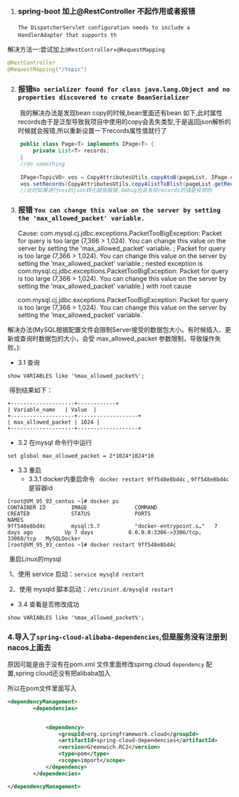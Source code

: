 1. ### spring-boot 加上@RestController 不起作用或者报错

   ​    `The DispatcherServlet configuration needs to include a HandlerAdapter that supports th`
   ​    

解决方法一:尝试加上`@RestController`+`@RequestMapping`

```java
@RestController
@RequestMapping("/topic")
```

2. ### 报错`No serializer found for class java.lang.Object and no properties discovered to create BeanSerializer `

   ​    我的解决办法是发现bean copy的时候,bean里面还有bean  如下,此时属性records由于是泛型导致我项目中使用的copy会丢失类型,于是返回json解析的时候就会报错,所以重新设置一下records属性值就行了

```java
    public class Page<T> implements IPage<T> {
        private List<T> records;
    }
    //do something
    
    IPage<TopicVO> vos = CopyAttributesUtils.copyAtoB(pageList, IPage.class);
    vos.setRecords(CopyAttributesUtils.copyAlistToBlist(pageList.getRecords(), TopicVO.class));
    //此时如果进行vos的json转化就会报错,debug也会发现records的值是异常的         
```



3. ### 报错 `You can change this value on the server by setting the 'max_allowed_packet' variable.`

     Cause: com.mysql.cj.jdbc.exceptions.PacketTooBigException: Packet for query is too large (7,366 > 1,024). You can change this value on the server by setting the 'max_allowed_packet' variable.
         ; Packet for query is too large (7,366 > 1,024). You can change this value on the server by setting the 'max_allowed_packet' variable.; nested exception is com.mysql.cj.jdbc.exceptions.PacketTooBigException: Packet for query is too large (7,366 > 1,024). You can change this value on the server by setting the 'max_allowed_packet' variable.] with root cause
     
     com.mysql.cj.jdbc.exceptions.PacketTooBigException: Packet for query is too large (7,366 > 1,024). You can change this value on the server by setting the 'max_allowed_packet' variable.`



​	解决办法(MySQL根据配置文件会限制Server接受的数据包大小。有时候插入、更新或查询时数据包的大小，会受 max_allowed_packet 参数限制，导致操作失败。):



- 3.1 查询

```mysql
show VARIABLES like '%max_allowed_packet%';
```

​	得到结果如下：

```mssql
+--------------------+------------+ 
| Variable_name   | Value  | 
+--------------------+-------------------+ 
| max_allowed_packet | 1024 | 
+--------------------+-------------------+
```

- 3.2 在mysql 命令行中运行

```mysql
set global max_allowed_packet = 2*1024*1024*10
```



- 3.3 重启
  - 3.3.1 docker内重启命令  ` docker restart 9ff548e8bd4c` ,   `9ff548e8bd4c`是容器id

```shell
[root@VM_95_93_centos ~]# docker ps  
CONTAINER ID        IMAGE               COMMAND                  CREATED             STATUS              PORTS                               NAMES
9ff548e8bd4c        mysql:5.7           "docker-entrypoint.s…"   7 days ago          Up 7 days           0.0.0.0:3306->3306/tcp, 33060/tcp   MySQLDocker
[root@VM_95_93_centos ~]# docker restart 9ff548e8bd4c

```

​		重启Linux的mysql

​			1、使用 service 启动：`service mysqld restart`

​			2、使用 mysqld 脚本启动：`/etc/inint.d/mysqld restart  `

-  3.4 查看是否修改成功

```mysql
show VARIABLES like '%max_allowed_packet%';
```



### 4.导入了`spring-cloud-alibaba-dependencies`,但是服务没有注册到nacos上面去

 原因可能是由于没有在pom.xml 文件里面修改spirng.cloud  `dependency` 配置,spring cloud还没有把alibaba加入

所以在pom文件里面写入

```xml
<dependencyManagement>
        <dependencies>


            <dependency>
                <groupId>org.springframework.cloud</groupId>
                <artifactId>spring-cloud-dependencies</artifactId>
                <version>Greenwich.RC2</version>
                <type>pom</type>
                <scope>import</scope>
            </dependency>
     	</dependencies>

</dependencyManagement>
```





